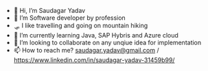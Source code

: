 - 👋 Hi, I’m Saudagar Yadav
- 👀 I’m Software developer by profession
- 🛷 I like travelling and going on mountain hiking
- 🌱 I’m currently learning Java, SAP Hybris and Azure cloud
- 💞️ I’m looking to collaborate on any unqiue idea for implementation 
- 📫 How to reach me? saudagar.yadav@gmail.com / https://www.linkedin.com/in/saudagar-yadav-31459b99/

<!---
SaudagarYadav/SaudagarYadav is a ✨ special ✨ repository because its `README.md` (this file) appears on your GitHub profile.
You can click the Preview link to take a look at your changes.
--->
